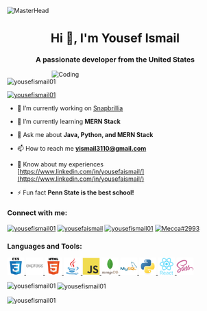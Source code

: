 ![MasterHead](https://thumbs.dreamstime.com/b/horizontal-banner-hands-typing-laptop-keyboard-various-electronic-devices-symbols-programming-software-horizontal-125917922.jpg)
<h1 align="center">Hi 👋, I'm Yousef Ismail</h1>
<h3 align="center">A passionate developer from the United States</h3>
<img align="right" alt="Coding" width="400" src="https://simplepassivecashflow.com/wp-content/uploads/2017/11/Work-Fun.gif"/>

<p align="left"> <img src="https://komarev.com/ghpvc/?username=yousefismail01&label=Profile%20views&color=190eb4&style=flat" alt="yousefismail01" /> </p>

<p align="left"> <a href="https://twitter.com/yousefismail01" target="blank"><img src="https://img.shields.io/twitter/follow/yousefismail01?logo=twitter&style=for-the-badge" alt="yousefismail01" /></a> </p>

- 🔭 I’m currently working on [Snapbrillia](https://www.snapbrillia.com/)

- 🌱 I’m currently learning **MERN Stack**

- 💬 Ask me about **Java, Python, and MERN Stack**

- 📫 How to reach me **yismail3110@gmail.com**

- 📄 Know about my experiences [https://www.linkedin.com/in/yousefaismail/](https://www.linkedin.com/in/yousefaismail/)

- ⚡ Fun fact **Penn State is the best school!**

<h3 align="left">Connect with me:</h3>
<p align="left">
<a href="https://twitter.com/yousefismail01" target="blank"><img align="center" src="https://raw.githubusercontent.com/rahuldkjain/github-profile-readme-generator/master/src/images/icons/Social/twitter.svg" alt="yousefismail01" height="30" width="40" /></a>
<a href="https://linkedin.com/in/yousefaismail" target="blank"><img align="center" src="https://raw.githubusercontent.com/rahuldkjain/github-profile-readme-generator/master/src/images/icons/Social/linked-in-alt.svg" alt="yousefaismail" height="30" width="40" /></a>
<a href="https://instagram.com/yousefismail22" target="blank"><img align="center" src="https://raw.githubusercontent.com/rahuldkjain/github-profile-readme-generator/master/src/images/icons/Social/instagram.svg" alt="yousefismail01" height="30" width="40" /></a>
<a href="https://discord.gg/Mecca#2993" target="blank"><img align="center" src="https://raw.githubusercontent.com/rahuldkjain/github-profile-readme-generator/master/src/images/icons/Social/discord.svg" alt="Mecca#2993" height="30" width="40" /></a>
</p>

<h3 align="left">Languages and Tools:</h3>
<p align="left"> <a href="https://www.w3schools.com/css/" target="_blank" rel="noreferrer"> <img src="https://raw.githubusercontent.com/devicons/devicon/master/icons/css3/css3-original-wordmark.svg" alt="css3" width="40" height="40"/> </a> <a href="https://expressjs.com" target="_blank" rel="noreferrer"> <img src="https://raw.githubusercontent.com/devicons/devicon/master/icons/express/express-original-wordmark.svg" alt="express" width="40" height="40"/> </a> <a href="https://www.w3.org/html/" target="_blank" rel="noreferrer"> <img src="https://raw.githubusercontent.com/devicons/devicon/master/icons/html5/html5-original-wordmark.svg" alt="html5" width="40" height="40"/> </a> <a href="https://www.java.com" target="_blank" rel="noreferrer"> <img src="https://raw.githubusercontent.com/devicons/devicon/master/icons/java/java-original.svg" alt="java" width="40" height="40"/> </a> <a href="https://developer.mozilla.org/en-US/docs/Web/JavaScript" target="_blank" rel="noreferrer"> <img src="https://raw.githubusercontent.com/devicons/devicon/master/icons/javascript/javascript-original.svg" alt="javascript" width="40" height="40"/> </a> <a href="https://www.mongodb.com/" target="_blank" rel="noreferrer"> <img src="https://raw.githubusercontent.com/devicons/devicon/master/icons/mongodb/mongodb-original-wordmark.svg" alt="mongodb" width="40" height="40"/> </a> <a href="https://www.mysql.com/" target="_blank" rel="noreferrer"> <img src="https://raw.githubusercontent.com/devicons/devicon/master/icons/mysql/mysql-original-wordmark.svg" alt="mysql" width="40" height="40"/> </a> <a href="https://www.python.org" target="_blank" rel="noreferrer"> <img src="https://raw.githubusercontent.com/devicons/devicon/master/icons/python/python-original.svg" alt="python" width="40" height="40"/> </a> <a href="https://reactjs.org/" target="_blank" rel="noreferrer"> <img src="https://raw.githubusercontent.com/devicons/devicon/master/icons/react/react-original-wordmark.svg" alt="react" width="40" height="40"/> </a> <a href="https://sass-lang.com" target="_blank" rel="noreferrer"> <img src="https://raw.githubusercontent.com/devicons/devicon/master/icons/sass/sass-original.svg" alt="sass" width="40" height="40"/> </a> </p>

<p><img align="left" src="https://github-readme-stats.vercel.app/api/top-langs?username=yousefismail01&show_icons=true&locale=en&layout=compact" alt="yousefismail01" /></p>

<p>&nbsp;<img align="center" src="https://github-readme-stats.vercel.app/api?username=yousefismail01&show_icons=true&locale=en" alt="yousefismail01" /></p>

<p><img align="center" src="https://github-readme-streak-stats.herokuapp.com/?user=yousefismail01&" alt="yousefismail01" /></p>
